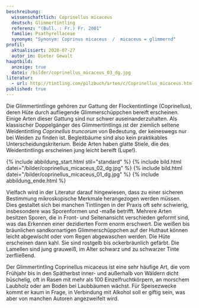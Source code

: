 ```yaml
---
beschreibung:
  wissenschaftlich: Coprinellus micaceus
  deutsch: Glimmertintling
  referenz: "(Bull. : Fr.) Fr. 2001"
  familie: Psathyrellaceae
  synonym: "Synonym: Coprinus micaceus  /  micaceus = glimmernd"
profil:
  aktualisiert: 2020-07-27
  autor_in: Dieter Gewalt
hauptbild:
  anzeige: true
  datei: /bilder/coprinellus_micaceus_03_dg.jpg
literatur:
  - url: http://tintling.com/pilzbuch/arten/c/Coprinellus_micaceus.html
published: true
---
```

Die Glimmertintlinge gehören zur Gattung der Flockentintlinge (Coprinellus), deren Hüte durch aufliegende Glimmerschüppchen bereift erscheinen. Einige Arten dieser Gattung sind nur schwer auseinanderzuhalten. Als klassischer Doppelgänger des Glimmertintlings ist der ziemlich seltene Weidentintling *Coprinellus truncorum* von Bedeutung, der keineswegs nur bei Weiden zu finden ist. Begleitbäume sind also kein praktikables Unterscheidungskriterium. Beide Arten haben glatte Stiele, die des Weidentintlings erscheinen jung leicht bereift (Lupe!). 

{% include abbildung_start.html stil="standard" %}
{% include bild.html datei="/bilder/coprinellus_micaceus_02_dg.jpg" %}
{% include bild.html datei="/bilder/coprinellus_micaceus_01_dg.jpg" %}
{% include abbildung_ende.html %}

Vielfach wird in der Literatur darauf hingewiesen, dass zu einer sicheren Bestimmung mikroskopische Merkmale herangezogen werden müssen. Dies gestaltet sich bei manchen Tintlingen in der Praxis oft sehr schwierig, insbesondere was Sporenformen und -maße betrifft. Mehrere Arten besitzen Sporen, die in Front- und Seitenansicht verschieden geformt sind, was das Erkennen einer dezidierten Form enorm erschwert.
Die weißen bis bräunlichen sandkornartigen Glimmerschüppchen auf der Huthaut können leicht abgewischt oder vom Regen abgewaschen werden. Die Hüte erscheinen dann kahl. Sie sind rostgelb bis ockerbräunlich gefärbt. Die Lamellen sind jung grauweiß, im Alter schwarz und zu schwarzer Tinte zerfließend.

Der Glimmertintling Coprinellus micaceus ist eine sehr häufige Art, die vom Frühjahr bis in den Spätherbst inner- und außerhalb von Wäldern dicht büschelig, oft in Rasen mit mehr als 100 Einzelfruchtkörpern, an morschem Laubholz oder am Boden bei Laubbäumen wächst. Für Speisezwecke kommt er kaum in Frage, in Verbindung mit Alkohol soll er giftig sein, was aber von manchen Autoren angezweifelt wird.